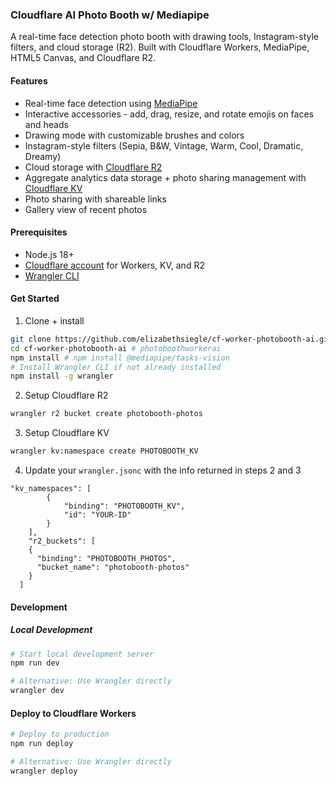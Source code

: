 ### Cloudflare AI Photo Booth w/ Mediapipe 
A real-time face detection photo booth with drawing tools, Instagram-style filters, and cloud storage (R2). Built with Cloudflare Workers, MediaPipe, HTML5 Canvas, and Cloudflare R2.

#### Features

- Real-time face detection using [MediaPipe](https://ai.google.dev/edge/mediapipe/solutions/vision/face_detector/web_js)
- Interactive accessories - add, drag, resize, and rotate emojis on faces and heads
- Drawing mode with customizable brushes and colors
- Instagram-style filters (Sepia, B&W, Vintage, Warm, Cool, Dramatic, Dreamy)
- Cloud storage with [Cloudflare R2](https://developers.cloudflare.com/r2/)
- Aggregate analytics data storage + photo sharing management with [Cloudflare KV](https://developers.cloudflare.com/kv/)
- Photo sharing with shareable links
- Gallery view of recent photos

#### Prerequisites

- Node.js 18+
- [Cloudflare account](https://dash.cloudflare.com/sign-up) for Workers, KV, and R2
- [Wrangler CLI](https://developers.cloudflare.com/workers/wrangler/install-and-update/)

#### Get Started
1. Clone + install
```bash
git clone https://github.com/elizabethsiegle/cf-worker-photobooth-ai.git
cd cf-worker-photobooth-ai # photoboothworkerai
npm install # npm install @mediapipe/tasks-vision
# Install Wrangler CLI if not already installed
npm install -g wrangler
```
2. Setup Cloudflare R2
```bash
wrangler r2 bucket create photobooth-photos
```

3. Setup Cloudflare KV
```bash
wrangler kv:namespace create PHOTOBOOTH_KV 
```

4. Update your `wrangler.jsonc` with the info returned in steps 2 and 3
```jsonc
"kv_namespaces": [
		{ 
			"binding": "PHOTOBOOTH_KV",
			"id": "YOUR-ID"
		}
	],
	"r2_buckets": [
    {
      "binding": "PHOTOBOOTH_PHOTOS",
      "bucket_name": "photobooth-photos"
    }
  ]
```

#### Development
##### Local Development
```bash
# Start local development server
npm run dev

# Alternative: Use Wrangler directly
wrangler dev
```

#### Deploy to Cloudflare Workers
```bash
# Deploy to production
npm run deploy

# Alternative: Use Wrangler directly
wrangler deploy
```